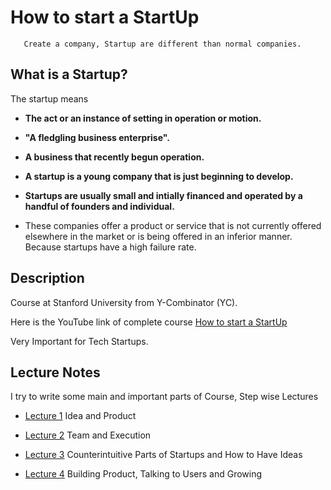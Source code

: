 # How to start a StartUp

       Create a company, Startup are different than normal companies.


## What is a Startup?

 The startup means

  - **The act or an instance of setting in operation or motion.**
  
  - **"A fledgling business enterprise".**
  
  - **A business that recently begun operation.**
  
  - **A startup is a young company that is just beginning to develop.**
  
  - **Startups are usually small and intially financed and operated by a handful of founders and individual.**
  
  - These companies offer a product or service that is not currently offered elsewhere in the market or is being offered in an inferior manner. Because startups have a high failure rate.
 
 
       
## Description

Course at Stanford University from Y-Combinator (YC).

Here is the YouTube link of complete course [How to start a StartUp](https://www.youtube.com/watch?v=CBYhVcO4WgI&list=PL5q_lef6zVkaTY_cT1k7qFNF2TidHCe-1)

Very Important for Tech Startups.


## Lecture Notes 

I try to write some main and important parts of Course, Step wise Lectures 

- [Lecture 1](https://github.com/MTayyab10/How-to-start-Start-up/tree/main/Lecture%201) Idea and Product

- [Lecture 2](https://github.com/MTayyab10/How-to-start-Start-up/tree/main/Lecture%202) Team and Execution

- [Lecture 3](https://github.com/MTayyab10/How-to-Start-a-Start-up/tree/main/Lecture%203) Counterintuitive Parts of Startups and How to Have Ideas

- [Lecture 4](https://github.com/MTayyab10/How-to-Start-a-Start-up/tree/main/Lecture%204) Building Product, Talking to Users and Growing
